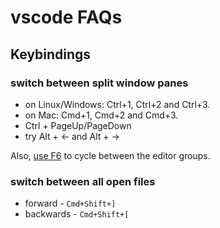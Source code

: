 # vscode FAQs

## Keybindings


### switch between split window panes

* on Linux/Windows: Ctrl+1, Ctrl+2 and Ctrl+3.
* on Mac: Cmd+1, Cmd+2 and Cmd+3.
* Ctrl + PageUp/PageDown
* try Alt + ← and Alt + →

Also, [use F6](keybindings-macos.json) to cycle between the editor groups.

### switch between all open files

* forward - `Cmd+Shift+]`
* backwards - `Cmd+Shift+[`